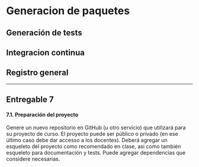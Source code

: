 # Generacion de paquetes

## Generación de tests

## Integracion continua

## Registro general

---

## Entregable 7

#### 7.1. Preparación del proyecto

Genere un nuevo repositorio en GitHub (u otro servicio) que utilizará para su proyecto de curso. El proyecto puede ser público o privado (en ese último caso debe dar accesso a los docentes). Deberá agregar un esqueleto del proyecto como recomendado en clase, asi como también esqueleto para documentación y tests. Puede agregar dependencias que considere necesarias.
